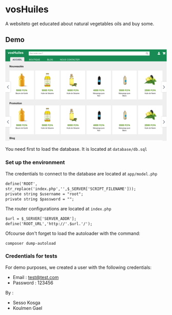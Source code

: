 # vosHuiles
A websiteto get educated about natural vegetables oils and buy some.

## Demo
![Homepage](images/home.png)

You need first to load the database. It is located at `database/db.sql`

### Set up the environment

The credentials to connect to the database are located at `app/model.php`

    define('ROOT', str_replace('index.php','',$_SERVER['SCRIPT_FILENAME']));
    private string $username = "root";
    private string $password = "";

The router configurations are located at `index.php`

    $url = $_SERVER['SERVER_ADDR'];
    define('ROOT_URL','http://'.$url.'/');

Ofcourse don't forget to load the autoloader with the command:

    composer dump-autoload

### Credentials for tests
For demo purposes, we created a user with the following credentials:
- Email : test@test.com
- Password : 123456



By :

- Sesso Kosga
- Koulmen Gael